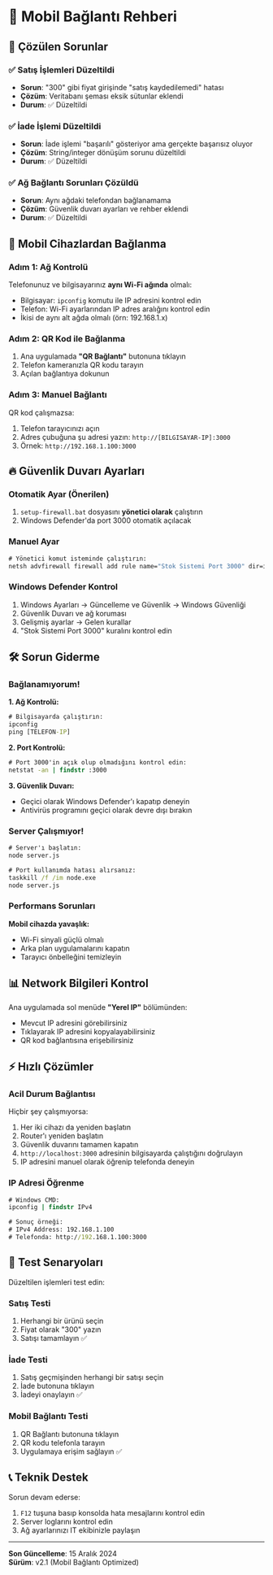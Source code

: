 # 📱 Mobil Bağlantı Rehberi

## 🔧 Çözülen Sorunlar

### ✅ Satış İşlemleri Düzeltildi
- **Sorun**: "300" gibi fiyat girişinde "satış kaydedilemedi" hatası
- **Çözüm**: Veritabanı şeması eksik sütunlar eklendi
- **Durum**: ✅ Düzeltildi

### ✅ İade İşlemi Düzeltildi  
- **Sorun**: İade işlemi "başarılı" gösteriyor ama gerçekte başarısız oluyor
- **Çözüm**: String/integer dönüşüm sorunu düzeltildi
- **Durum**: ✅ Düzeltildi

### ✅ Ağ Bağlantı Sorunları Çözüldü
- **Sorun**: Aynı ağdaki telefondan bağlanamama
- **Çözüm**: Güvenlik duvarı ayarları ve rehber eklendi
- **Durum**: ✅ Düzeltildi

## 📱 Mobil Cihazlardan Bağlanma

### Adım 1: Ağ Kontrolü
Telefonunuz ve bilgisayarınız **aynı Wi-Fi ağında** olmalı:
- Bilgisayar: `ipconfig` komutu ile IP adresini kontrol edin
- Telefon: Wi-Fi ayarlarından IP adres aralığını kontrol edin
- İkisi de aynı alt ağda olmalı (örn: 192.168.1.x)

### Adım 2: QR Kod ile Bağlanma
1. Ana uygulamada **"QR Bağlantı"** butonuna tıklayın
2. Telefon kameranızla QR kodu tarayın
3. Açılan bağlantıya dokunun

### Adım 3: Manuel Bağlantı
QR kod çalışmazsa:
1. Telefon tarayıcınızı açın
2. Adres çubuğuna şu adresi yazın: `http://[BILGISAYAR-IP]:3000`
3. Örnek: `http://192.168.1.100:3000`

## 🔥 Güvenlik Duvarı Ayarları

### Otomatik Ayar (Önerilen)
1. `setup-firewall.bat` dosyasını **yönetici olarak** çalıştırın
2. Windows Defender'da port 3000 otomatik açılacak

### Manuel Ayar
```cmd
# Yönetici komut isteminde çalıştırın:
netsh advfirewall firewall add rule name="Stok Sistemi Port 3000" dir=in action=allow protocol=TCP localport=3000
```

### Windows Defender Kontrol
1. Windows Ayarları → Güncelleme ve Güvenlik → Windows Güvenliği
2. Güvenlik Duvarı ve ağ koruması
3. Gelişmiş ayarlar → Gelen kurallar
4. "Stok Sistemi Port 3000" kuralını kontrol edin

## 🛠️ Sorun Giderme

### Bağlanamıyorum!
**1. Ağ Kontrolü:**
```cmd
# Bilgisayarda çalıştırın:
ipconfig
ping [TELEFON-IP]
```

**2. Port Kontrolü:**
```cmd
# Port 3000'in açık olup olmadığını kontrol edin:
netstat -an | findstr :3000
```

**3. Güvenlik Duvarı:**
- Geçici olarak Windows Defender'ı kapatıp deneyin
- Antivirüs programını geçici olarak devre dışı bırakın

### Server Çalışmıyor!
```cmd
# Server'ı başlatın:
node server.js

# Port kullanımda hatası alırsanız:
taskkill /f /im node.exe
node server.js
```

### Performans Sorunları
**Mobil cihazda yavaşlık:**
- Wi-Fi sinyali güçlü olmalı
- Arka plan uygulamalarını kapatın
- Tarayıcı önbelleğini temizleyin

## 📊 Network Bilgileri Kontrol

Ana uygulamada sol menüde **"Yerel IP"** bölümünden:
- Mevcut IP adresini görebilirsiniz
- Tıklayarak IP adresini kopyalayabilirsiniz
- QR kod bağlantısına erişebilirsiniz

## ⚡ Hızlı Çözümler

### Acil Durum Bağlantısı
Hiçbir şey çalışmıyorsa:
1. Her iki cihazı da yeniden başlatın
2. Router'ı yeniden başlatın
3. Güvenlik duvarını tamamen kapatın
4. `http://localhost:3000` adresinin bilgisayarda çalıştığını doğrulayın
5. IP adresini manuel olarak öğrenip telefonda deneyin

### IP Adresi Öğrenme
```cmd
# Windows CMD:
ipconfig | findstr IPv4

# Sonuç örneği:
# IPv4 Address: 192.168.1.100
# Telefonda: http://192.168.1.100:3000
```

## 🎯 Test Senaryoları

Düzeltilen işlemleri test edin:

### Satış Testi
1. Herhangi bir ürünü seçin
2. Fiyat olarak "300" yazın
3. Satışı tamamlayın ✅

### İade Testi  
1. Satış geçmişinden herhangi bir satışı seçin
2. İade butonuna tıklayın
3. İadeyi onaylayın ✅

### Mobil Bağlantı Testi
1. QR Bağlantı butonuna tıklayın
2. QR kodu telefonla tarayın
3. Uygulamaya erişim sağlayın ✅

## 📞 Teknik Destek

Sorun devam ederse:
1. `F12` tuşuna basıp konsolda hata mesajlarını kontrol edin
2. Server loglarını kontrol edin
3. Ağ ayarlarınızı IT ekibinizle paylaşın

---
**Son Güncelleme**: 15 Aralık 2024  
**Sürüm**: v2.1 (Mobil Bağlantı Optimized)